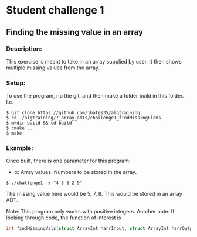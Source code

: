 # Student challenge 1
## Finding the missing value in an array
### Description:
This exercise is meant to take in an array supplied by user. It then shows multiple missing values from the array.
### Setup: 
To use the program, rip the git, and then make a folder build in this folder. I.e.
```
$ git clone https://github.com/jbates35/algtraining
$ cd ./algtraining/7_array_adts/challenge1_findMissingElems
$ mkdir build && cd build
$ cmake ..
$ make
```
### Example:
Once built, there is one parameter for this program:
- x: Array values. Numbers to be stored in the array.
```
$ ./challenge1 -x "4 3 6 2 9"
```
The missing value here would be 5, 7, 8. This would be stored in an array ADT.

Note: This program only works with positive integers.
Another note: If looking through code, the function of interest is 
```c
int findMissingVals(struct ArrayInt *arrInput, struct ArrayInt *arrOutput)
```